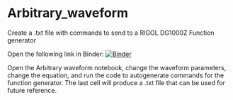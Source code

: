 # Arbitrary_waveform
Create a .txt file with commands to send to a RIGOL DG1000Z Function generator

Open the following link in Binder: [![Binder](https://mybinder.org/badge_logo.svg)](https://mybinder.org/v2/gh/mlaluzerne/Arbitrary_waveform/main)

Open the Arbitrary waveform notebook, change the waveform parameters, change the equation, and run the code to autogenerate commands for the function generator. The last cell will produce a .txt file that can be used for future reference.
